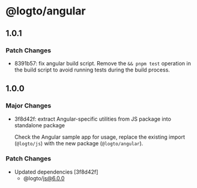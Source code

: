 # @logto/angular

## 1.0.1

### Patch Changes

- 8391b57: fix angular build script. Remove the `&& pnpm test` operation in the build script to avoid running tests during the build process.

## 1.0.0

### Major Changes

- 3f8d42f: extract Angular-specific utilities from JS package into standalone package

  Check the Angular sample app for usage, replace the existing import (`@logto/js`) with the new package (`@logto/angular`).

### Patch Changes

- Updated dependencies [3f8d42f]
  - @logto/js@6.0.0
